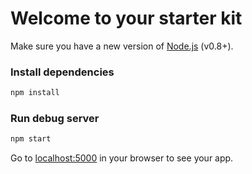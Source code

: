# Welcome to your starter kit

Make sure you have a new version of [Node.js](http://nodejs.org/) (v0.8+).

### Install dependencies

```sh
npm install
```

### Run debug server

```sh
npm start
```

Go to [localhost:5000](http://localhost:5000/) in your browser to see your app.
